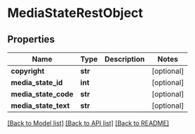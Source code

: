 # MediaStateRestObject

## Properties
Name | Type | Description | Notes
------------ | ------------- | ------------- | -------------
**copyright** | **str** |  | [optional] 
**media_state_id** | **int** |  | [optional] 
**media_state_code** | **str** |  | [optional] 
**media_state_text** | **str** |  | [optional] 

[[Back to Model list]](../README.md#documentation-for-models) [[Back to API list]](../README.md#documentation-for-api-endpoints) [[Back to README]](../README.md)

